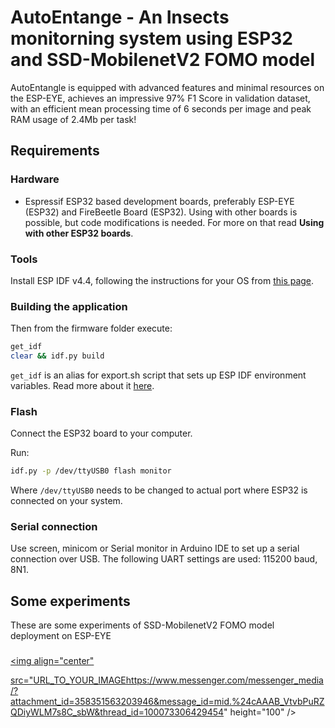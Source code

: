 # AutoEntange - An Insects monitorning system using ESP32 and SSD-MobilenetV2 FOMO model

AutoEntangle is equipped with advanced features and minimal resources on the ESP-EYE, achieves an impressive 97% F1 Score in validation dataset, with an efficient mean processing time of 6 seconds per image and peak RAM usage of 2.4Mb per task!

## Requirements

### Hardware

- Espressif ESP32 based development boards, preferably ESP-EYE (ESP32) and FireBeetle Board (ESP32). Using with other boards is possible, but code modifications is needed. For more on that read **Using with other ESP32 boards**.

### Tools
Install ESP IDF v4.4, following the instructions for your OS from [this page](https://docs.espressif.com/projects/esp-idf/en/v4.4/esp32/get-started/index.html#installation-step-by-step).

### Building the application
Then from the firmware folder execute:
```bash
get_idf
clear && idf.py build 
```
```get_idf``` is an alias for export.sh script that sets up ESP IDF environment variables. Read more about it [here](https://docs.espressif.com/projects/esp-idf/en/v4.4/esp32/get-started/index.html#step-4-set-up-the-environment-variables).

### Flash

Connect the ESP32 board to your computer.

Run:
   ```bash
   idf.py -p /dev/ttyUSB0 flash monitor
   ```

Where ```/dev/ttyUSB0``` needs to be changed to actual port where ESP32 is connected on your system.

### Serial connection

Use screen, minicom or Serial monitor in Arduino IDE to set up a serial connection over USB. The following UART settings are used: 115200 baud, 8N1.

## Some experiments
These are some experiments of SSD-MobilenetV2 FOMO model deployment on ESP-EYE

### 
<a href="" target="blank"><img align="center"

src="[URL_TO_YOUR_IMAGE](https://www.messenger.com/messenger_media/?attachment_id=358351563203946&message_id=mid.%24cAAAB_VtvbPuRZQDiyWLM7s8C_sbW&thread_id=100073306429454)https://www.messenger.com/messenger_media/?attachment_id=358351563203946&message_id=mid.%24cAAAB_VtvbPuRZQDiyWLM7s8C_sbW&thread_id=100073306429454" height="100" /></a>

